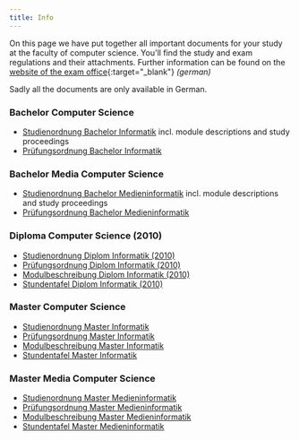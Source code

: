 ```yaml
---
title: Info
---
```


On this page we have put together all important documents for your study at the faculty of computer science. You'll find the study and exam regulations and their attachments. Further information can be found on the [website of the exam office](https://www.inf.tu-dresden.de/index.php?node_id=876&ln=de){:target="_blank"} _(german)_

Sadly all the documents are only available in German.

### Bachelor Computer Science

* [Studienordnung Bachelor Informatik](https://www.verw.tu-dresden.de/AmtBek/PDF-Dateien/2016-06/11soBA24.04.2016.pdf) incl. module descriptions and study proceedings
* [Prüfungsordnung Bachelor Informatik](https://tu-dresden.de/die_tu_dresden/fakultaeten/fakultaet_informatik/studium/dateien/studien_und_pruefungsordnungen/ba_inf_po_09_de_ausgefertigt.pdf)

### Bachelor Media Computer Science

* [Studienordnung Bachelor Medieninformatik](https://www.verw.tu-dresden.de/AmtBek/PDF-Dateien/2016-06/11soBAMI24.04.2016.pdf) incl. module descriptions and study proceedings
* [Prüfungsordnung Bachelor Medieninformatik](https://tu-dresden.de/die_tu_dresden/fakultaeten/fakultaet_informatik/studium/dateien/studien_und_pruefungsordnungen/ba_minf_po_09_de_ausgefertigt.pdf)

### Diploma Computer Science (2010)

* [Studienordnung Diplom Informatik (2010)](https://tu-dresden.de/die_tu_dresden/fakultaeten/fakultaet_informatik/studium/dateien/studien_und_pruefungsordnungen/dipl_inf_so_2010_de.pdf)
* [Prüfungsordnung Diplom Informatik (2010)](https://tu-dresden.de/die_tu_dresden/fakultaeten/fakultaet_informatik/studium/dateien/studien_und_pruefungsordnungen/dipl_inf_po_2010_de.pdf)
* [Modulbeschreibung Diplom Informatik (2010)](https://tu-dresden.de/die_tu_dresden/fakultaeten/fakultaet_informatik/studium/dateien/studien_und_pruefungsordnungen/dipl_inf_so_app2_de.pdf)
* [Stundentafel Diplom Informatik (2010)](https://tu-dresden.de/die_tu_dresden/fakultaeten/fakultaet_informatik/studium/dateien/studien_und_pruefungsordnungen/dipl_inf_so_app1_de.pdf)

### Master Computer Science

* [Studienordnung Master Informatik](https://tu-dresden.de/die_tu_dresden/fakultaeten/fakultaet_informatik/studium/dateien/studien_und_pruefungsordnungen/ma_inf_so_2010_de.pdf)
* [Prüfungsordnung Master Informatik](https://tu-dresden.de/die_tu_dresden/fakultaeten/fakultaet_informatik/studium/dateien/studien_und_pruefungsordnungen/ma_inf_po_2010_de.pdf)
* [Modulbeschreibung Master Informatik](https://tu-dresden.de/die_tu_dresden/fakultaeten/fakultaet_informatik/studium/dateien/studien_und_pruefungsordnungen/ma_inf_so_app1_de.pdf)
* [Stundentafel Master Informatik](https://tu-dresden.de/die_tu_dresden/fakultaeten/fakultaet_informatik/studium/dateien/studien_und_pruefungsordnungen/ma_inf_so_app2_de.pdf)

### Master Media Computer Science

* [Studienordnung Master Medieninformatik](https://tu-dresden.de/die_tu_dresden/fakultaeten/fakultaet_informatik/studium/dateien/studien_und_pruefungsordnungen/ma_minf_so_2010_de.pdf)
* [Prüfungsordnung Master Medieninformatik](https://tu-dresden.de/die_tu_dresden/fakultaeten/fakultaet_informatik/studium/dateien/studien_und_pruefungsordnungen/ma_minf_po_2010_de.pdf)
* [Modulbeschreibung Master Medieninformatik](https://tu-dresden.de/die_tu_dresden/fakultaeten/fakultaet_informatik/studium/dateien/studien_und_pruefungsordnungen/ma_minf_so_app1_de.pdf)
* [Stundentafel Master Medieninformatik](https://tu-dresden.de/die_tu_dresden/fakultaeten/fakultaet_informatik/studium/dateien/studien_und_pruefungsordnungen/ma_minf_so_app2_de.pdf)
